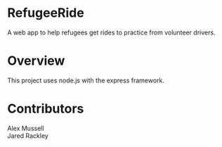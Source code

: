 # RefugeeRide
A web app to help refugees get rides to practice from volunteer drivers.

# Overview
This project uses node.js with the express framework.

# Contributors
Alex Mussell   
Jared Rackley
